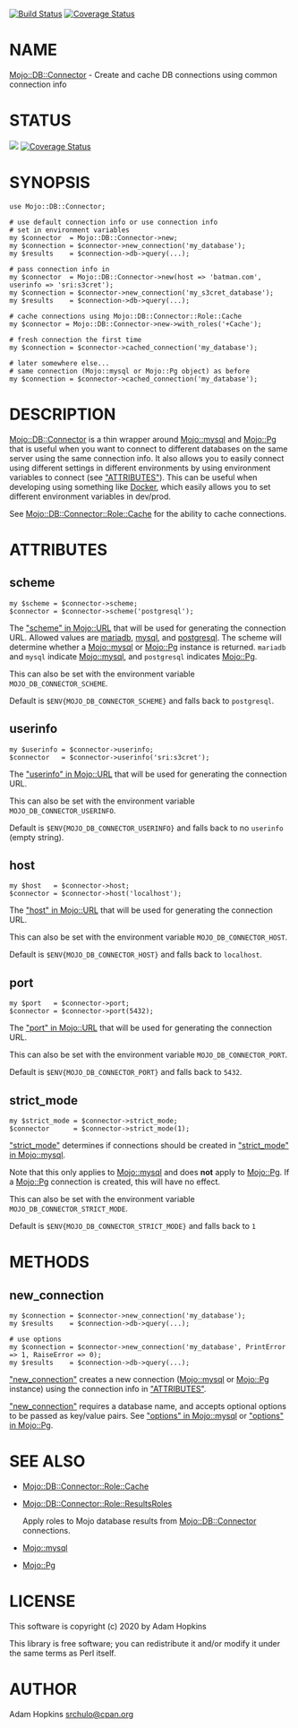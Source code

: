 [![Build Status](https://travis-ci.com/srchulo/Mojo-DB-Connector.svg?branch=master)](https://travis-ci.com/srchulo/Mojo-DB-Connector) [![Coverage Status](https://img.shields.io/coveralls/srchulo/Mojo-DB-Connector/master.svg?style=flat)](https://coveralls.io/r/srchulo/Mojo-DB-Connector?branch=master)
# NAME

[Mojo::DB::Connector](https://metacpan.org/pod/Mojo::DB::Connector) - Create and cache DB connections using common connection info

# STATUS

<div>
    <a href="https://travis-ci.org/srchulo/Mojo-DB-Connector"><img src="https://travis-ci.org/srchulo/Mojo-DB-Connector.svg?branch=master"></a> <a href='https://coveralls.io/github/srchulo/Mojo-DB-Connector?branch=master'><img src='https://coveralls.io/repos/github/srchulo/Mojo-DB-Connector/badge.svg?branch=master' alt='Coverage Status' /></a>
</div>

# SYNOPSIS

    use Mojo::DB::Connector;

    # use default connection info or use connection info
    # set in environment variables
    my $connector  = Mojo::DB::Connector->new;
    my $connection = $connector->new_connection('my_database');
    my $results    = $connection->db->query(...);

    # pass connection info in
    my $connector  = Mojo::DB::Connector->new(host => 'batman.com', userinfo => 'sri:s3cret');
    my $connection = $connector->new_connection('my_s3cret_database');
    my $results    = $connection->db->query(...);

    # cache connections using Mojo::DB::Connector::Role::Cache
    my $connector = Mojo::DB::Connector->new->with_roles('+Cache');

    # fresh connection the first time
    my $connection = $connector->cached_connection('my_database');

    # later somewhere else...
    # same connection (Mojo::mysql or Mojo::Pg object) as before
    my $connection = $connector->cached_connection('my_database');

# DESCRIPTION

[Mojo::DB::Connector](https://metacpan.org/pod/Mojo::DB::Connector) is a thin wrapper around [Mojo::mysql](https://metacpan.org/pod/Mojo::mysql) and [Mojo::Pg](https://metacpan.org/pod/Mojo::Pg) that is
useful when you want to connect to different databases on the same server using the same
connection info. It also allows you to easily connect using different settings in
different environments by using environment variables to connect (see ["ATTRIBUTES"](#attributes)).
This can be useful when developing using something like [Docker](https://www.docker.com/),
which easily allows you to set different environment variables in dev/prod.

See [Mojo::DB::Connector::Role::Cache](https://metacpan.org/pod/Mojo::DB::Connector::Role::Cache) for the ability to cache connections.

# ATTRIBUTES

## scheme

    my $scheme = $connector->scheme;
    $connector = $connector->scheme('postgresql');

The ["scheme" in Mojo::URL](https://metacpan.org/pod/Mojo::URL#scheme) that will be used for generating the connection URL.
Allowed values are [mariadb](https://metacpan.org/pod/DBD::MariaDB), [mysql](https://metacpan.org/pod/DBD::mysql), and [postgresql](https://metacpan.org/pod/DBD::Pg). The scheme
will determine whether a [Mojo::mysql](https://metacpan.org/pod/Mojo::mysql) or [Mojo::Pg](https://metacpan.org/pod/Mojo::Pg) instance is returned. `mariadb` and `mysql`
indicate [Mojo::mysql](https://metacpan.org/pod/Mojo::mysql), and `postgresql` indicates [Mojo::Pg](https://metacpan.org/pod/Mojo::Pg).

This can also be set with the environment variable `MOJO_DB_CONNECTOR_SCHEME`.

Default is `$ENV{MOJO_DB_CONNECTOR_SCHEME}` and falls back to `postgresql`.

## userinfo

    my $userinfo = $connector->userinfo;
    $connector   = $connector->userinfo('sri:s3cret');

The ["userinfo" in Mojo::URL](https://metacpan.org/pod/Mojo::URL#userinfo) that will be used for generating the connection URL.

This can also be set with the environment variable `MOJO_DB_CONNECTOR_USERINFO`.

Default is `$ENV{MOJO_DB_CONNECTOR_USERINFO}` and falls back to no `userinfo` (empty string).

## host

    my $host   = $connector->host;
    $connector = $connector->host('localhost');

The ["host" in Mojo::URL](https://metacpan.org/pod/Mojo::URL#host) that will be used for generating the connection URL.

This can also be set with the environment variable `MOJO_DB_CONNECTOR_HOST`.

Default is `$ENV{MOJO_DB_CONNECTOR_HOST}` and falls back to `localhost`.

## port

    my $port   = $connector->port;
    $connector = $connector->port(5432);

The ["port" in Mojo::URL](https://metacpan.org/pod/Mojo::URL#port) that will be used for generating the connection URL.

This can also be set with the environment variable `MOJO_DB_CONNECTOR_PORT`.

Default is `$ENV{MOJO_DB_CONNECTOR_PORT}` and falls back to `5432`.

## strict\_mode

    my $strict_mode = $connector->strict_mode;
    $connector      = $connector->strict_mode(1);

["strict\_mode"](#strict_mode) determines if connections should be created in ["strict\_mode" in Mojo::mysql](https://metacpan.org/pod/Mojo::mysql#strict_mode).

Note that this only applies to [Mojo::mysql](https://metacpan.org/pod/Mojo::mysql) and does **not** apply to [Mojo::Pg](https://metacpan.org/pod/Mojo::Pg).
If a [Mojo::Pg](https://metacpan.org/pod/Mojo::Pg) connection is created, this will have no effect.

This can also be set with the environment variable `MOJO_DB_CONNECTOR_STRICT_MODE`.

Default is `$ENV{MOJO_DB_CONNECTOR_STRICT_MODE}` and falls back to `1`

# METHODS

## new\_connection

    my $connection = $connector->new_connection('my_database');
    my $results    = $connection->db->query(...);

    # use options
    my $connection = $connector->new_connection('my_database', PrintError => 1, RaiseError => 0);
    my $results    = $connection->db->query(...);

["new\_connection"](#new_connection) creates a new connection ([Mojo::mysql](https://metacpan.org/pod/Mojo::mysql) or [Mojo::Pg](https://metacpan.org/pod/Mojo::Pg) instance) using
the connection info in ["ATTRIBUTES"](#attributes).

["new\_connection"](#new_connection) requires a database name, and accepts optional options to be passed as
key/value pairs. See ["options" in Mojo::mysql](https://metacpan.org/pod/Mojo::mysql#options) or ["options" in Mojo::Pg](https://metacpan.org/pod/Mojo::Pg#options).

# SEE ALSO

- [Mojo::DB::Connector::Role::Cache](https://metacpan.org/pod/Mojo::DB::Connector::Role::Cache)
- [Mojo::DB::Connector::Role::ResultsRoles](https://metacpan.org/pod/Mojo::DB::Connector::Role::ResultsRoles)

    Apply roles to Mojo database results from [Mojo::DB::Connector](https://metacpan.org/pod/Mojo::DB::Connector) connections.

- [Mojo::mysql](https://metacpan.org/pod/Mojo::mysql)
- [Mojo::Pg](https://metacpan.org/pod/Mojo::Pg)

# LICENSE

This software is copyright (c) 2020 by Adam Hopkins

This library is free software; you can redistribute it and/or modify it under the same terms as Perl itself.

# AUTHOR

Adam Hopkins <srchulo@cpan.org>
